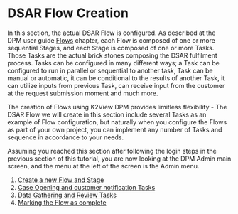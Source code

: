 # DSAR Flow Creation

In this section, the actual DSAR Flow is configured. As described at the DPM user guide [Flows](/articles/DPM/02_Admin_Module/03_Flows.md) chapter, each Flow is composed of one or more sequential Stages, and each Stage is composed of one or more Tasks. Those Tasks are the actual brick stones composing the DSAR fulfilment process. Tasks can be configured in many different ways; a Task can be configured to run in parallel or sequential to another task, Task can be manual or automatic, it can be conditional to the results of another Task, it can utilize inputs from previous Task, can receive input from the customer at the request submission moment and much more.  

The creation of Flows using K2View DPM provides limitless flexibility - The DSAR Flow we will create in this section include several Tasks as an example of Flow configuration, but naturally when you configure the Flows as part of your own project, you can implement any number of Tasks and sequence in accordance to your needs.  

Assuming you reached this section after following the login steps in the previous section of this tutorial, you are now looking at the DPM Admin main screen, and the menu at the left of the screen is the Admin menu.

1.  [Create a new Flow and Stage](/articles/demo_project/DPM_Demo_Project/01_DSAR/01_02_01_DSAR_create_new_flow.md)
2.  [Case Opening and customer notification Tasks](/articles/demo_project/DPM_Demo_Project/01_DSAR/01_02_02_DSAR_Tasks_First_Stage.md)
3.  [Data Gathering and Review Tasks](articles/demo_project/DPM_Demo_Project/01_DSAR/01_02_03_DSAR_Tasks_Next_Stages.md)
4.  [Marking the Flow as complete](articles/demo_project/DPM_Demo_Project/01_DSAR/01_02_04_DSAR_Finalize_Flow.md)

